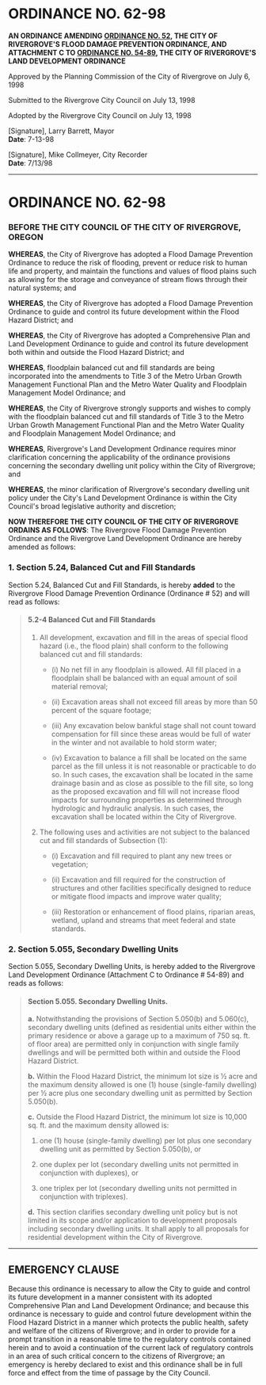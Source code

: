 # ORDINANCE NO. 62-98

**AN ORDINANCE AMENDING [ORDINANCE NO. 52](../ordinances/1987-Ord-52-Flood.md), THE CITY OF RIVERGROVE'S FLOOD DAMAGE PREVENTION ORDINANCE, AND ATTACHMENT C TO [ORDINANCE NO. 54-89](../ordinances/1989-Ord-54-89C-Land-Development.md), THE CITY OF RIVERGROVE'S LAND DEVELOPMENT ORDINANCE**

Approved by the Planning Commission of the City of Rivergrove on <span class="form-field-filled" data-tooltip="Field filled in on source doc">July 6, 1998</span>

Submitted to the Rivergrove City Council on <span class="form-field-filled" data-tooltip="Field filled in on source doc">July 13, 1998</span>

Adopted by the Rivergrove City Council on <span class="form-field-filled" data-tooltip="Field filled in on source doc">July 13, 1998</span>

[Signature], Larry Barrett, Mayor  
**Date**: <span class="form-field-filled" data-tooltip="Field filled in on source doc">7-13-98</span>

[Signature], Mike Collmeyer, City Recorder  
**Date**: <span class="form-field-filled" data-tooltip="Field filled in on source doc">7/13/98</span>

---

# ORDINANCE NO. 62-98

### BEFORE THE CITY COUNCIL OF THE CITY OF RIVERGROVE, OREGON

**WHEREAS**, the City of Rivergrove has adopted a Flood Damage Prevention Ordinance to reduce the risk of flooding, prevent or reduce risk to human life and property, and maintain the functions and values of flood plains such as allowing for the storage and conveyance of stream flows through their natural systems; and

**WHEREAS**, the City of Rivergrove has adopted a Flood Damage Prevention Ordinance to guide and control its future development within the Flood Hazard District; and

**WHEREAS**, the City of Rivergrove has adopted a Comprehensive Plan and Land Development Ordinance to guide and control its future development both within and outside the Flood Hazard District; and

**WHEREAS**, floodplain balanced cut and fill standards are being incorporated into the amendments to Title 3 of the Metro Urban Growth Management Functional Plan and the Metro Water Quality and Floodplain Management Model Ordinance; and

**WHEREAS**, the City of Rivergrove strongly supports and wishes to comply with the floodplain balanced cut and fill standards of Title 3 to the Metro Urban Growth Management Functional Plan and the Metro Water Quality and Floodplain Management Model Ordinance; and

**WHEREAS**, Rivergrove's Land Development Ordinance requires minor clarification concerning the applicability of the ordinance provisions concerning the secondary dwelling unit policy within the City of Rivergrove; and

**WHEREAS**, the minor clarification of Rivergrove's secondary dwelling unit policy under the City's Land Development Ordinance is within the City Council's broad legislative authority and discretion;

**NOW THEREFORE THE CITY COUNCIL OF THE CITY OF RIVERGROVE ORDAINS AS FOLLOWS**: The Rivergrove Flood Damage Prevention Ordinance and the Rivergrove Land Development Ordinance are hereby amended as follows:

### 1. Section 5.24, Balanced Cut and Fill Standards

Section 5.24, Balanced Cut and Fill Standards, is hereby **added** to the Rivergrove Flood Damage Prevention Ordinance (Ordinance # 52) and will read as follows:

> #### 5.2-4 Balanced Cut and Fill Standards
>
> 1. All development, excavation and fill in the areas of special flood hazard (i.e., the flood plain) shall conform to the following balanced cut and fill standards:
>
>    - (i) No net fill in any floodplain is allowed. All fill placed in a floodplain shall be balanced with an equal amount of soil material removal;
>
>    - (ii) Excavation areas shall not exceed fill areas by more than 50 percent of the square footage;
>
>    - (iii) Any excavation below bankful stage shall not count toward compensation for fill since these areas would be full of water in the winter and not available to hold storm water;
>
>    - (iv) Excavation to balance a fill shall be located on the same parcel as the fill unless it is not reasonable or practicable to do so. In such cases, the excavation shall be located in the same drainage basin and as close as possible to the fill site, so long as the proposed excavation and fill will not increase flood impacts for surrounding properties as determined through hydrologic and hydraulic analysis. In such cases, the excavation shall be located within the City of Rivergrove.
>
> 2. The following uses and activities are not subject to the balanced cut and fill standards of Subsection (1):
>
>    - (i) Excavation and fill required to plant any new trees or vegetation;
>
>    - (ii) Excavation and fill required for the construction of structures and other facilities specifically designed to reduce or mitigate flood impacts and improve water quality;
>
>    - (iii) Restoration or enhancement of flood plains, riparian areas, wetland, upland and streams that meet federal and state standards.

### 2. Section 5.055, Secondary Dwelling Units

Section 5.055, Secondary Dwelling Units, is hereby added to the Rivergrove Land Development Ordinance (Attachment C to Ordinance # 54-89) and reads as follows:

> #### Section 5.055. Secondary Dwelling Units.
>
> **a.** Notwithstanding the provisions of Section 5.050(b) and 5.060(c), secondary dwelling units (defined as residential units either within the primary residence or above a garage up to a maximum of 750 sq. ft. of floor area) are permitted only in conjunction with single family dwellings and will be permitted both within and outside the Flood Hazard District.
>
> **b.** Within the Flood Hazard District, the minimum lot size is ½ acre and the maximum density allowed is one (1) house (single-family dwelling) per ½ acre plus one secondary dwelling unit as permitted by Section 5.050(b).
>
> **c.** Outside the Flood Hazard District, the minimum lot size is 10,000 sq. ft. and the maximum density allowed is:
>
> 1.  one (1) house (single-family dwelling) per lot plus one secondary dwelling unit as permitted by Section 5.050(b), or
>
> 2.  one duplex per lot (secondary dwelling units not permitted in conjunction with duplexes), or
>
> 3.  one triplex per lot (secondary dwelling units not permitted in conjunction with triplexes).
>
> **d.** This section clarifies secondary dwelling unit policy but is not limited in its scope and/or application to development proposals including secondary dwelling units. It shall apply to all proposals for residential development within the City of Rivergrove.

---

## EMERGENCY CLAUSE

Because this ordinance is necessary to allow the City to guide and control its future development in a manner consistent with its adopted Comprehensive Plan and Land Development Ordinance; and because this ordinance is necessary to guide and control future development within the Flood Hazard District in a manner which protects the public health, safety and welfare of the citizens of Rivergrove; and in order to provide for a prompt transition in a reasonable time to the regulatory controls contained herein and to avoid a continuation of the current lack of regulatory controls in an area of such critical concern to the citizens of Rivergrove; an emergency is hereby declared to exist and this ordinance shall be in full force and effect from the time of passage by the City Council.
